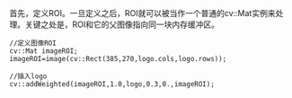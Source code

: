 
首先，定义ROI。一旦定义之后，ROI就可以被当作一个普通的cv::Mat实例来处理。关键之处是，ROI和它的父图像指向同一块内存缓冲区。
```
//定义图像ROI
cv::Mat imageROI;
imageROI=image(cv::Rect(385,270,logo.cols,logo.rows));

//插入logo
cv::addWeighted(imageROI,1.0,logo,0.3,0.,imageROI);
```
